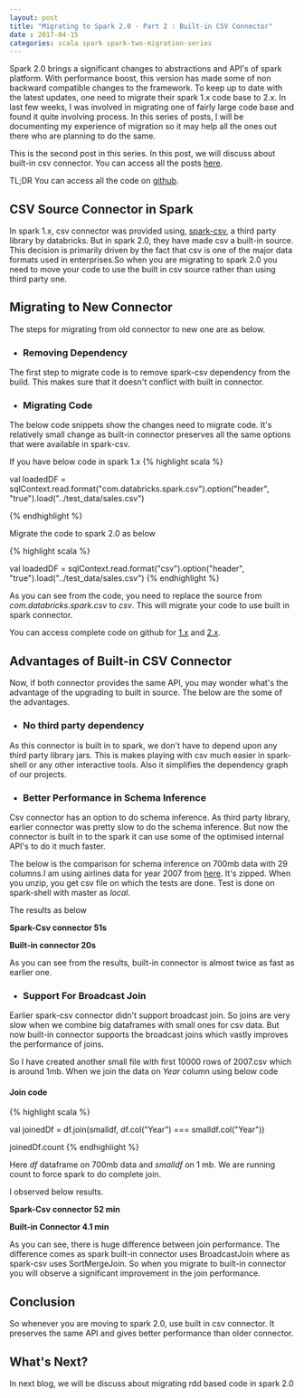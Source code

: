 ```yaml
---
layout: post
title: "Migrating to Spark 2.0 - Part 2 : Built-in CSV Connector" 
date : 2017-04-15
categories: scala spark spark-two-migration-series
---
```


Spark 2.0 brings a significant changes to abstractions and API's of spark platform. With performance boost, this version has made some of non backward compatible changes to the framework. To keep up to date with the latest updates, one need to migrate their spark 1.x code base to 2.x. In last few weeks, I was involved in migrating one of fairly large code base and found it quite involving process. In this series of posts, I will be documenting my experience of migration so it may help all the ones out there who are planning to do the same.

This is the second post in this series. In this post, we will discuss about built-in csv connector. You can access all the posts [here](/categories/spark-two-migration-series).

TL;DR You can access all the code on [github](https://github.com/phatak-dev/spark-two-migration).

## CSV Source Connector in Spark

In spark 1.x, csv connector was provided using, [spark-csv](/analysing-csv-data-in-spark), a third party library  by databricks. But in spark 2.0, they have made csv a built-in source. This decision is primarily driven by the fact that csv is one of the major data formats used in enterprises.So when you are migrating to spark 2.0 you need to move your code to use the built in csv source rather than using third party one.

## Migrating to New Connector

The steps for migrating from old connector to new one are as below.

* ### Removing Dependency

The first step to migrate code is to remove spark-csv dependency from the build. This makes sure that it doesn't conflict with built in connector.

* ### Migrating Code

The below code snippets show the changes need to migrate code. It's relatively small change as built-in connector preserves all the same options
that were available in spark-csv.

If you have below code in spark 1.x
{% highlight scala %}

val loadedDF = sqlContext.read.format("com.databricks.spark.csv").option("header", "true").load("../test_data/sales.csv")

{% endhighlight %}

Migrate the code to spark 2.0 as below

{% highlight scala %}

val loadedDF = sqlContext.read.format("csv").option("header", "true").load("../test_data/sales.csv")
{% endhighlight %}

As you can see from the code, you need to replace the source from *com.databricks.spark.csv* to *csv*. This will migrate your code to use built in spark connector.

You can access complete code on github for [1.x](https://github.com/phatak-dev/spark-two-migration/blob/master/spark-one/src/main/scala/com/madhukaraphatak/spark/migration/sparkone/CsvLoad.scala) and [2.x](https://github.com/phatak-dev/spark-two-migration/blob/master/spark-two/src/main/scala/com/madhukaraphatak/spark/migration/sparktwo/CsvLoad.scala). 


## Advantages of Built-in CSV Connector

Now, if both connector provides the same API, you may wonder what's the advantage of the upgrading to built in source. The below are the some of the advantages.

* ### No third party dependency

As this connector is built in to spark, we don't have to depend upon any third party library jars. This is makes playing with csv much easier in spark-shell or any
other interactive tools. Also it simplifies the dependency graph of our projects.

* ### Better Performance in Schema Inference

Csv connector has an option to do schema inference. As third party library, earlier connector was pretty slow to do the schema inference. But
now the connector is built in to the spark it can use some of the optimised internal API's to do it much faster.

The below is the comparison for schema inference on 700mb data with 29 columns.I am using airlines data for year 2007 from [here](http://stat-computing.org/dataexpo/2009/the-data.html). It's zipped. When you unzip, you get csv file on which the tests are done. Test is done on spark-shell with master as *local*.

The results as below

**Spark-Csv connector   51s**

**Built-in  connector   20s**


As you can see from the results, built-in connector is almost twice as fast as earlier one.

* ### Support For Broadcast Join

Earlier spark-csv connector didn't support broadcast join. So joins are very slow when we combine big dataframes with small ones for csv data. But
now built-in connector supports the broadcast joins which vastly improves the performance of joins.

So I have created another small file with first 10000 rows of 2007.csv which is around 1mb. When we join the data on *Year* column using below code

#### Join code

{% highlight scala %}

val joinedDf = df.join(smalldf, df.col("Year") === smalldf.col("Year"))

joinedDf.count
{% endhighlight %}

Here *df* dataframe on 700mb data and *smalldf* on 1 mb. We are running count to force spark to do complete join.


I observed below results. 

**Spark-Csv connector 52 min**

**Built-in Connector 4.1 min**


As you can see, there is huge difference between join performance. The difference comes as spark built-in connector uses BroadcastJoin where as spark-csv uses SortMergeJoin. So when you migrate to built-in connector you will observe a significant improvement in the join performance.

## Conclusion

So whenever you are moving to spark 2.0, use built in csv connector. It preserves the same API  and gives better performance than older connector.

## What's Next?

In next blog, we will be discuss about migrating rdd based code in spark 2.0

